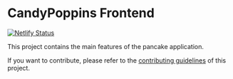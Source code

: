 # CandyPoppins Frontend

[![Netlify Status](https://api.netlify.com/api/v1/badges/7bebf1a3-be7b-4165-afd1-446256acd5e3/deploy-status)](https://candypoppins.finance)

This project contains the main features of the pancake application.

If you want to contribute, please refer to the [contributing guidelines](./CONTRIBUTING.md) of this project.
